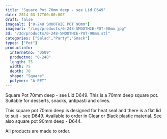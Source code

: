 ```yaml
---
title: "Square Pot 70mm deep - see Lid D649"
date: 2014-03-17T00:00:00Z
draft: false
imagealt: ["0-248 SMOOTHIE POT 90mm"]
imageurl: "/img/products/0-248-SMOOTHIE-POT-90mm.jpg"
3d: "/3d/products/0-248-SMOOTHIE-POT-90mm.stl"
categories: ["Salad","Party","Snack"]
types: ["Pot"]
productinfo:
  internetno: "D509"
  productno: "0-248"
  length: 75
  width: 75
  depth: 70
  shape: "Square"
  polymer: "A-PET"
---
```

Square Pot 70mm deep - see Lid D649. This is a 70mm deep square pot. Suitable for desserts, snacks, antipasti and olives.

This square pot 70mm deep is designed for heat seal and there is a flat lid to suit - see D649. Available to order in Clear or Black plastic material. See also square pot 90mm deep - D644.

All products are made to order.